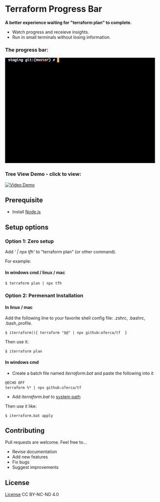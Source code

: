 # Terraform Progress Bar
**A better experience waiting for "terraform plan" to complete.**

* Watch progress and receieve insights.
* Run in small terminals without losing information. 

### The progress bar: 

![](https://github.com/oferca/tf/blob/main/demo.gif)

### Tree View Demo - click to view:

[![Video Demo](https://img.youtube.com/vi/orrhT1PQYsw/0.jpg)](https://www.youtube.com/watch?v=orrhT1PQYsw)


## Prerequisite
* Install [Node.js](https://nodejs.org/)


## Setup options
### Option 1: Zero setup
Add *' | npx tfh'* to "terraform plan" (or other command).

For example:

####  In windows cmd / linux / mac 
```
$ terraform plan | npx tfh
```

### Option 2: Permenant Installation
#### In linux / mac 
Add the following line to your favorite shell config file: .zshrc, .bashrc, .bash_profile.
```
$ iterraform(){ terraform "$@" | npx github:oferca/tf  }
```
Then use it:
```
$ iterraform plan
```

#### In windows cmd 
* Create a batch file named *iterraform.bat* and paste the following into it
```
@ECHO OFF 
terraform %* | npx github:oferca/tf
```
* Add *iterraform.bat* to [system path](https://www.mathworks.com/matlabcentral/answers/94933-how-do-i-edit-my-system-path-in-windows)

Then use it like:
```
$ iterraform.bat apply
```

## Contributing

Pull requests are welcome. Feel free to...

- Revise documentation
- Add new features
- Fix bugs
- Suggest improvements

## License
[License](https://htmlpreview.github.io/?https://github.com/oferca/tf/blob/main/LICENSE) CC BY-NC-ND 4.0 <img src="https://encrypted-tbn0.gstatic.com/images?q=tbn:ANd9GcQz6HUcjVjf9BcSd19ld6N-catKylrVJSOU6A&usqp=CAU" height="12" width="55" />
